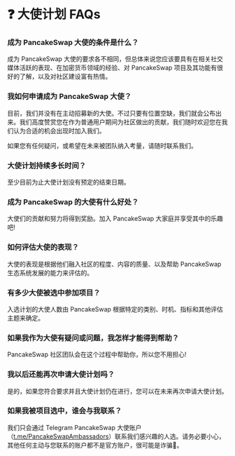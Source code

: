 # ❓ 大使计划 FAQs

### 成为 PancakeSwap 大使的条件是什么？&#x20;

成为 PancakeSwap 大使的要求各不相同，但总体来说您应该要具有在相关社交媒体活跃的表现、在加密货币领域的经验、对 PancakeSwap 项目及其功能有很好的了解，以及对社区建设富有热情。&#x20;

### 我如何申请成为 PancakeSwap 大使？&#x20;

目前，我们并没有在主动招募新的大使。不过只要有位置空缺，我们就会公布出来。我们高度赞赏您在作为普通用户期间为社区做出的贡献，我们随时欢迎您在我们认为合适的机会出现时加入我们。&#x20;

如果您有任何疑问，或希望在未来被团队纳入考量，请随时联系我们。

### 大使计划持续多长时间？&#x20;

至少目前为止大使计划没有预定的结束日期。

### 成为 PancakeSwap 的大使有什么好处？&#x20;

大使们的贡献和努力将得到奖励。加入 PancakeSwap 大家庭并享受其中的乐趣吧!

### 如何评估大使的表现？&#x20;

大使的表现是根据他们融入社区的程度、内容的质量、以及帮助 PancakeSwap 生态系统发展的能力来评估的。

### 有多少大使被选中参加项目？

入选计划的大使人数由 PancakeSwap 根据特定的类别、时机、指标和其他评估主题来确定。

### 如果我作为大使有疑问或问题，我怎样才能得到帮助？

PancakeSwap 社区团队会在这个过程中帮助你，所以您不用担心!

### 我以后还能再次申请大使计划吗？

是的，如果您符合要求并且大使计划仍在进行，您可以在未来再次申请大使计划。

### 如果我被项目选中，谁会与我联系？&#x20;

我们只会通过 Telegram PancakeSwap 大使账户（[t.me/PancakeSwapAmbassadors](https://t.me/PancakeSwapAmbassadors)）联系我们感兴趣的人选。请务必要小心，其他任何主动与您联系的账户都不是官方账户，很可能是诈骗🚨。
